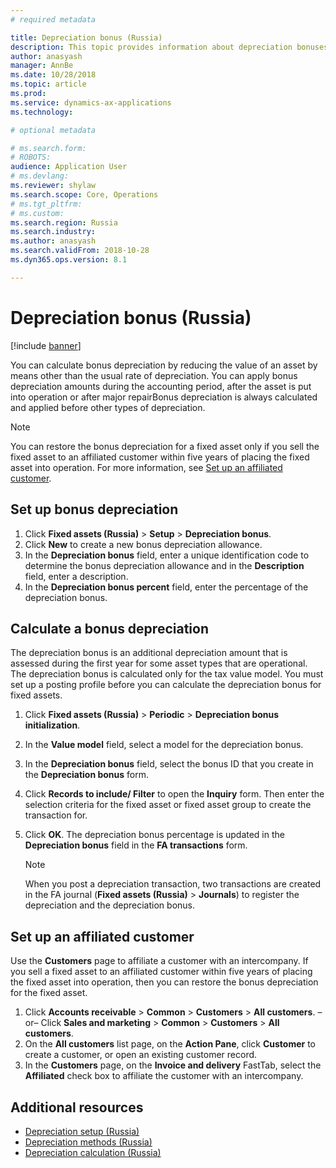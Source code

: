 ```yaml
---
# required metadata

title: Depreciation bonus (Russia)
description: This topic provides information about depreciation bonuses for Russian fixed assets.
author: anasyash
manager: AnnBe
ms.date: 10/28/2018
ms.topic: article
ms.prod: 
ms.service: dynamics-ax-applications
ms.technology: 

# optional metadata

# ms.search.form: 
# ROBOTS: 
audience: Application User
# ms.devlang: 
ms.reviewer: shylaw
ms.search.scope: Core, Operations
# ms.tgt_pltfrm: 
# ms.custom: 
ms.search.region: Russia
ms.search.industry: 
ms.author: anasyash
ms.search.validFrom: 2018-10-28
ms.dyn365.ops.version: 8.1

---
```


# Depreciation bonus (Russia)

[!include [banner](../includes/banner.md)]

You can calculate bonus depreciation by reducing the value of an asset by means other than the usual rate of depreciation. You can apply bonus depreciation amounts during the accounting period, after the asset is put into operation or after major repairBonus depreciation is always calculated and applied before other types of depreciation.

> [!NOTE]
> You can restore the bonus depreciation for a fixed asset only if you sell the fixed asset to an affiliated customer within five years of placing the fixed asset into operation. For more information, see [Set up an affiliated customer](#set-up-an-affiliated-customer).

## Set up bonus depreciation 

1.  Click **Fixed assets (Russia)** \> **Setup** \> **Depreciation bonus**.
2.  Click **New** to create a new bonus depreciation allowance.
3.  In the **Depreciation bonus** field, enter a unique identification code to determine the bonus depreciation allowance and in the **Description** field, enter a description.
4.  In the **Depreciation bonus percent** field, enter the percentage of the depreciation bonus.

## Calculate a bonus depreciation 

The depreciation bonus is an additional depreciation amount that is assessed during the first year for some asset types that are operational. The depreciation bonus is calculated only for the tax value model. You must set up a posting profile before you can calculate the depreciation bonus for fixed assets.

1.  Click **Fixed assets (Russia)** \> **Periodic** \> **Depreciation bonus initialization**.
2.  In the **Value model** field, select a model for the depreciation bonus.
3.  In the **Depreciation bonus** field, select the bonus ID that you create in the **Depreciation bonus** form.
4.  Click **Records to include/ Filter** to open the **Inquiry** form. Then enter the selection criteria for the fixed asset or fixed asset group to create the transaction for.
5.  Click **OK**. The depreciation bonus percentage is updated in the **Depreciation bonus** field in the **FA transactions** form.
    
    > [!NOTE]
    > When you post a depreciation transaction, two transactions are created in the FA journal (**Fixed assets (Russia)** \> **Journals**) to register the depreciation and the depreciation bonus.

## Set up an affiliated customer 

Use the **Customers** page to affiliate a customer with an intercompany. If you sell a fixed asset to an affiliated customer within five years of placing the fixed asset into operation, then you can restore the bonus depreciation for the fixed asset.

1.  Click **Accounts receivable** \> **Common** \> **Customers** \> **All customers**.
    –or–
    Click **Sales and marketing** \> **Common** \> **Customers** \> **All customers**.
2.  On the **All customers** list page, on the **Action Pane**, click **Customer** to create a customer, or open an existing customer record.
3.  In the **Customers** page, on the **Invoice and delivery** FastTab, select the **Affiliated** check box to affiliate the customer with an intercompany.

## Additional resources

- [Depreciation setup (Russia)](rus-depreciation-setup.md)
- [Depreciation methods (Russia)](rus-depreciation-methods.md)
- [Depreciation calculation (Russia)](rus-depreciation-calculation.md)
